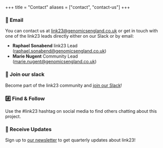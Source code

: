 +++
title = "Contact"
aliases = ["contact", "contact-us"]
+++

### 📧 Email

You can contact us at [link23@genomicsengland.co.uk](mailto:link23@genomicsengland.co.uk) or get in touch with one of the link23 leads directly either on our Slack or by email:

- **Raphael Sonabend** link23 Lead (raphael.sonabend@genomicsengland.co.uk)
- **Marie Nugent** Community Lead (marie.nugent@genomicsengland.co.uk)


### 💬 Join our slack

Become part of the link23 community and [join our Slack](/slack)!

### #️⃣ Find & Follow

Use the #link23 hashtag on social media to find others chatting about this project.
 <!-- and follow @link23 on [Twitter](FIXME) and [LinkedIn](FIXME). -->

### 📰 Receive Updates

Sign up to [our newsletter](/newsletter) to get quarterly updates about link23!